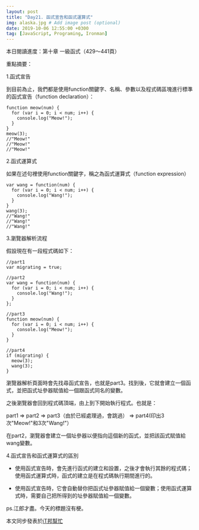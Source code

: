 ```yaml
---
layout: post
title: "Day21. 函式宣告和函式運算式"
img: alaska.jpg # Add image post (optional)
date: 2019-10-06 12:55:00 +0300
tag: [JavaScript, Programing, Ironman]
---
```


本日閱讀進度：第十章 一級函式（429～441頁）

重點摘要：

1.函式宣告

到目前為止，我們都是使用function關鍵字、名稱、參數以及程式碼區塊進行標準的函式宣告（function declaration）：
```
function meow(num) {
  for (var i = 0; i < num; i++) {
    console.log("Meow!");
  }
}
meow(3);
//"Meow!"
//"Meow!"
//"Meow!"
```

2.函式運算式

如果在述句裡使用function關鍵字，稱之為函式運算式（function expression）
```
var wang = function(num) {
  for (var i = 0; i < num; i++) {
    console.log("Wang!");
  }
}
wang(3);
//"Wang!"
//"Wang!"
//"Wang!"
```

3.瀏覽器解析流程

假設現在有一段程式碼如下：
```
//part1
var migrating = true;

//part2
var wang = function(num) {
  for (var i = 0; i < num; i++) {
    console.log("Wang!");
  }
};

//part3
function meow(num) {
  for (var i = 0; i < num; i++) {
    console.log("Meow!");
  }
}

//part4
if (migrating) {
  meow(3);
  wang(3);
}
```
瀏覽器解析頁面時會先找尋函式宣告，也就是part3。找到後，它就會建立一個函式，並把函式址參器賦值給一個跟函式同名的變數。

之後瀏覽器會回到程式碼頂端，由上到下開始執行程式。也就是：

part1 => part2 => part3（由於已經處理過，會跳過） => part4(印出3次"Meow!"和3次"Wang!"）

在part2，瀏覽器會建立一個址參器以便指向這個新的函式，並把該函式賦值給wang變數。

4.函式宣告和函式運算式的區別

- 使用函式宣告時，會先進行函式的建立和設置，之後才會執行其餘的程式碼；使用函式運算式時，函式的建立是在程式碼執行期間進行的。

- 使用函式宣告時，它會自動替你把函式址參器賦值給一個變數；使用函式運算式時，需要自己把所得到的址參器賦值給一個變數。

ps.江郎才盡。今天的標題沒有梗。

本文同步發表於[iT邦幫忙](https://ithelp.ithome.com.tw/articles/10225414)